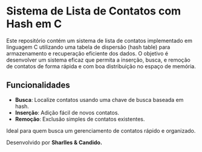  # Sistema de Lista de Contatos com Hash em C

Este repositório contém um sistema de lista de contatos implementado em linguagem C utilizando uma tabela de dispersão (hash table) para armazenamento e recuperação eficiente dos dados. O objetivo é desenvolver um sistema eficaz que permita a inserção, busca, e remoção de contatos de forma rápida e com boa distribuição no espaço de memória.

## Funcionalidades

- **Busca**: Localize contatos usando uma chave de busca baseada em hash.
- **Inserção**: Adição fácil de novos contatos.
- **Remoção**: Exclusão simples de contatos existentes.

Ideal para quem busca um gerenciamento de contatos rápido e organizado.

Desenvolvido por **Sharlles & Candido.**
